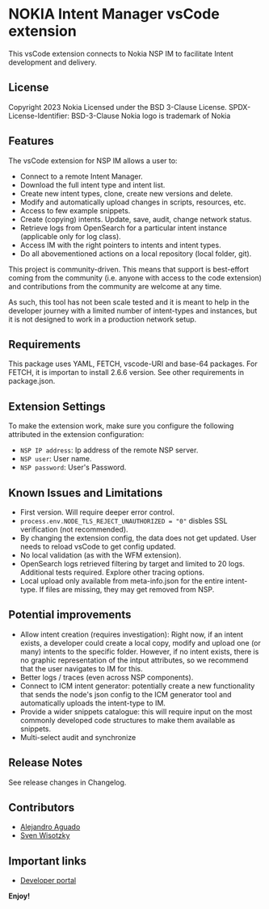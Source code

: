 # NOKIA Intent Manager vsCode extension 

This vsCode extension connects to Nokia NSP IM to facilitate Intent development and delivery.

## License

Copyright 2023 Nokia
Licensed under the BSD 3-Clause License.
SPDX-License-Identifier: BSD-3-Clause
Nokia logo is trademark of Nokia

## Features

The vsCode extension for NSP IM allows a user to:

* Connect to a remote Intent Manager.
* Download the full intent type and intent list.
* Create new intent types, clone, create new versions and delete.
* Modify and automatically upload changes in scripts, resources, etc.
* Access to few example snippets.
* Create (copying) intents. Update, save, audit, change network status.
* Retrieve logs from OpenSearch for a particular intent instance (applicable only for log class).
* Access IM with the right pointers to intents and intent types.
* Do all abovementioned actions on a local repository (local folder, git).

This project is community-driven. This means that support is best-effort coming from the community (i.e. anyone with access to the code extension) and contributions from the community are welcome at any time.

As such, this tool has not been scale tested and it is meant to help in the developer journey with a limited number of intent-types and instances, but it is not designed to work in a production network setup.

## Requirements

This package uses YAML, FETCH, vscode-URI and base-64 packages. For FETCH, it is importan to install 2.6.6 version. See other requirements in package.json.

## Extension Settings

To make the extension work, make sure you configure the following attributed in the extension configuration:

* `NSP IP address`: Ip address of the remote NSP server.
* `NSP user`: User name.
* `NSP password`: User's Password.

## Known Issues and Limitations

* First version. Will require deeper error control.
* `process.env.NODE_TLS_REJECT_UNAUTHORIZED = "0"` disbles SSL verification (not recommended).
* By changing the extension config, the data does not get updated. User needs to reload vsCode to get config updated.
* No local validation (as with the WFM extension).
* OpenSearch logs retrieved filtering by target and limited to 20 logs. Additional tests required. Explore other tracing options.
* Local upload only available from meta-info.json for the entire intent-type. If files are missing, they may get removed from NSP.

## Potential improvements

* Allow intent creation (requires investigation): Right now, if an intent exists, a developer could create a local copy, modify and upload one (or many) intents to the specific folder. However, if no intent exists, there is no graphic representation of the intput attributes, so we recommend that the user navigates to IM for this.
* Better logs / traces (even across NSP components).
* Connect to ICM intent generator: potentially create a new functionality that sends the node's json config to the ICM generator tool and automatically uploads the intent-type to IM.
* Provide a wider snippets catalogue: this will require input on the most commonly developed code structures to make them available as snippets.
* Multi-select audit and synchronize

## Release Notes

See release changes in Changelog.

## Contributors

* [Alejandro Aguado](mailto:alejandro.aguado_martin@nokia.com)
* [Sven Wisotzky](mailto:sven.wisotzky@nokia.com)

## Important links

* [Developer portal](https://network.developer.nokia.com/learn/23_4/network-programmability-automation-frameworks)


**Enjoy!**
